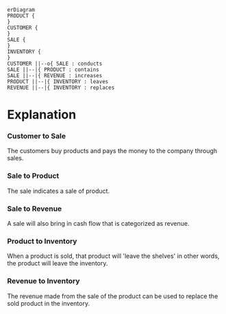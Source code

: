 ```mermaid
erDiagram
PRODUCT {
}
CUSTOMER {
}
SALE {
}
INVENTORY {
}
CUSTOMER ||--o{ SALE : conducts
SALE ||--|{ PRODUCT : contains
SALE ||--|{ REVENUE : increases
PRODUCT ||--|{ INVENTORY : leaves
REVENUE ||--|{ INVENTORY : replaces
```

# Explanation
### Customer to Sale
The customers buy products and pays the money to the company through sales.
### Sale to Product
The sale indicates a sale of product.
### Sale to Revenue
A sale will also bring in cash flow that is categorized as revenue.
### Product to Inventory
When a product is sold, that product will 'leave the shelves' in other words,  the product will leave the inventory.
### Revenue to Inventory
The revenue made from the sale of the product can be used to replace the sold product in the inventory.
